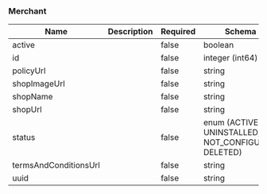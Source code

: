 ### Merchant
|Name|Description|Required|Schema|Default|
|----|----|----|----|----|
|active||false|boolean||
|id||false|integer (int64)||
|policyUrl||false|string||
|shopImageUrl||false|string||
|shopName||false|string||
|shopUrl||false|string||
|status||false|enum (ACTIVE, UNINSTALLED, NOT_CONFIGURED, DELETED)||
|termsAndConditionsUrl||false|string||
|uuid||false|string||


